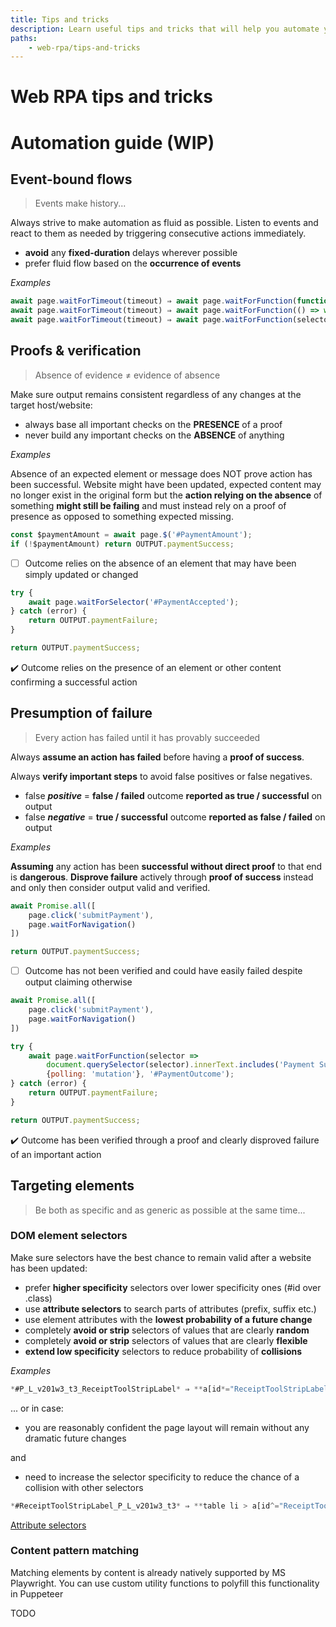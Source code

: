 ```yaml
---
title: Tips and tricks
description: Learn useful tips and tricks that will help you automate your processes more effectively.
paths:
    - web-rpa/tips-and-tricks
---
```


# [](./tips-and-tricks) Web RPA tips and tricks

# Automation guide (WIP)

## Event-bound flows

> Events make history...

Always strive to make automation as fluid as possible. Listen to events and react to them as needed by triggering consecutive actions immediately.

- **avoid** any **fixed-duration** delays wherever possible
- prefer fluid flow based on the **occurrence of events**

*Examples*

```jsx
await page.waitForTimeout(timeout) ⇒ await page.waitForFunction(function, options, args)
await page.waitForTimeout(timeout) ⇒ await page.waitForFunction(() => window.location.href.includes('path'))
await page.waitForTimeout(timeout) ⇒ await page.waitForFunction(selector => document.querySelector(selector).innerText, {polling: 'mutation'}, '[data-qa="btnAppleSignUp"]');
```

## Proofs & verification

> Absence of evidence ≠ evidence of absence

Make sure output remains consistent regardless of any changes at the target host/website:

- always base all important checks on the **PRESENCE** of a proof
- never build any important checks on the **ABSENCE** of anything

*Examples*

Absence of an expected element or message does NOT prove action has been successful. Website might have been updated, expected content may no longer exist in the original form but the **action relying on the absence** of something **might still be failing** and must instead rely on a proof of presence as opposed to something expected missing.

```jsx
const $paymentAmount = await page.$('#PaymentAmount');
if (!$paymentAmount) return OUTPUT.paymentSuccess;
```

- [ ]  Outcome relies on the absence of an element that may have been simply updated or changed

```jsx
try {
	await page.waitForSelector('#PaymentAccepted');
} catch (error) {
	return OUTPUT.paymentFailure;
}

return OUTPUT.paymentSuccess;
```

✔️ Outcome relies on the presence of an element or other content confirming a successful action

## Presumption of failure

> Every action has failed until it has provably succeeded

Always **assume an action has failed** before having a **proof of success**.

Always **verify important steps** to avoid false positives or false negatives.

- false ***positive*** = **false / failed** outcome **reported as true / successful** on output
- false ***negative*** = **true / successful** outcome **reported as false / failed** on output

*Examples*

**Assuming** any action has been **successful without direct proof** to that end is **dangerous**. **Disprove failure** actively through **proof of success** instead and only then consider output valid and verified.

```jsx
await Promise.all([
	page.click('submitPayment'),
	page.waitForNavigation()
])

return OUTPUT.paymentSuccess;
```

- [ ]  Outcome has not been verified and could have easily failed despite output claiming otherwise

```jsx
await Promise.all([
	page.click('submitPayment'),
	page.waitForNavigation()
])

try {
	await page.waitForFunction(selector => 
		document.querySelector(selector).innerText.includes('Payment Success'), 
		{polling: 'mutation'}, '#PaymentOutcome');
} catch (error) {
	return OUTPUT.paymentFailure;
}

return OUTPUT.paymentSuccess;
```

✔️ Outcome has been verified through a proof and clearly disproved failure of an important action

## Targeting elements

> Be both as specific and as generic as possible at the same time...

### DOM element selectors

Make sure selectors have the best chance to remain valid after a website has been updated:

- prefer **higher specificity** selectors over lower specificity ones (#id over .class)
- use **attribute selectors** to search parts of attributes (prefix, suffix etc.)
- use element attributes with the **lowest probability of a future change**
- completely **avoid or strip** selectors of values that are clearly **random**
- completely **avoid or strip** selectors of values that are clearly **flexible**
- **extend low specificity** selectors to reduce probability of **collisions**

*Examples*

```jsx
*#P_L_v201w3_t3_ReceiptToolStripLabel* ⇒ **a[id*="ReceiptToolStripLabel"]**
```

... or in case:

- you are reasonably confident the page layout will remain without any dramatic future changes

and

- need to increase the selector specificity to reduce the chance of a collision with other selectors

```jsx
*#ReceiptToolStripLabel_P_L_v201w3_t3* ⇒ **table li > a[id^="ReceiptToolStripLabel"]**
```

[Attribute selectors](https://developer.mozilla.org/en-US/docs/Web/CSS/Attribute_selectors)

### Content pattern matching

Matching elements by content is already natively supported by MS Playwright. You can use custom utility functions to polyfill this functionality in Puppeteer

TODO